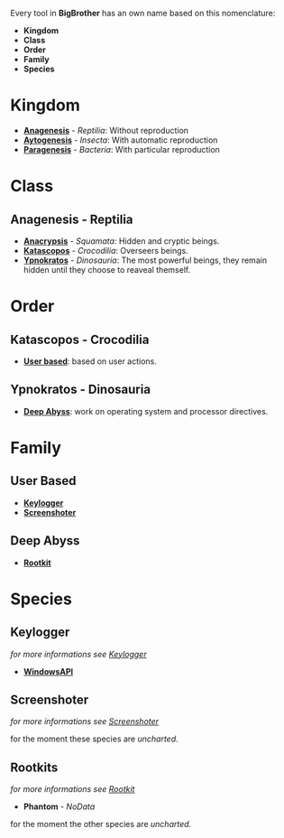 Every tool in **BigBrother** has an own name based on this nomenclature:
* **Kingdom**
* **Class**
* **Order**
* **Family**
* **Species**

# Kingdom
* [**Anagenesis**](#anagenesis-reptilia) - *Reptilia*: Without reproduction
* [**Aytogenesis**](#aytogenesis-insecta) - *Insecta*: With automatic reproduction
* [**Paragenesis**](#paragenesis-bacteria) - *Bacteria*: With particular reproduction

# Class
## Anagenesis - Reptilia
* [**Anacrypsis**](#anacrypsis-squamata) - *Squamata*: Hidden and cryptic beings.
* [**Katascopos**](#katascopos-crocodilia) - *Crocodilia*: Overseers beings. 
* [**Ypnokratos**](#ypnokratos-dinosauria) - *Dinosauria*: The most powerful beings, they remain hidden until they choose to reaveal themself.

# Order
## Katascopos - Crocodilia
* [**User based**](#user-based): based on user actions.

## Ypnokratos - Dinosauria
* [**Deep Abyss**](#deep-abyss): work on operating system and processor directives.

# Family
## User Based
* [**Keylogger**](#keylogger)
* [**Screenshoter**](#screenshoter)

## Deep Abyss
* [**Rootkit**](#rootkit)

# Species
## Keylogger
*for more informations see [Keylogger](anagenesis/katascopos/user_based/keylogger/keylogger.md)*
* [**WindowsAPI**](https://gitlab.com/PhantomGhosts/Windows_api-Keylogger)

## Screenshoter
*for more informations see [Screenshoter](anagenesis/katascopos/user_based/screenshoter/screenshoter.md)*

for the moment these species are *uncharted*.

## Rootkits
*for more informations see [Rootkit](anagenesis/ypnokratos/deep_abyss/rootkit/rootkit.md)*
* **Phantom** - *NoData*

for the moment the other species are *uncharted*.
